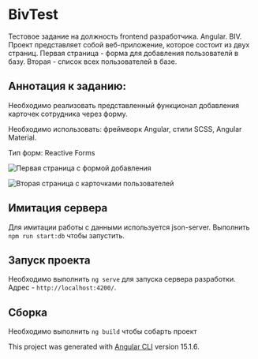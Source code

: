 # BivTest

Тестовое задание на должность frontend разработчика. Angular. BIV. Проект представляет собой веб-приложение, которое состоит из двух страниц. Первая страница - форма для добавления пользователй в базу. Вторая - список всех пользователей в базе.

## Аннотация к заданию:
Необходимо реализовать представленный функционал добавления карточек сотрудника через форму.

Необходимо использовать: 
фреймворк Angular,
стили SCSS,
Angular Material.


Тип форм: Reactive Forms

![Первая страница с формой добавления](https://user-images.githubusercontent.com/61786122/223230422-dd131599-b962-41c6-a240-7020128f7537.jpg)

![Вторая страница с карточками пользователей](https://user-images.githubusercontent.com/61786122/223230598-5479e843-ddea-4c7e-9dda-2e19913446df.jpg)


## Имитация сервера
Для имитации работы с данными используется json-server.
Выполнить `npm run start:db` чтобы запустить.


## Запуск проекта

Необходимо выполнить `ng serve` для запуска сервера разработки. Адрес - `http://localhost:4200/`.

## Сборка

Необходимо выполнить `ng build` чтобы собарть проект

This project was generated with [Angular CLI](https://github.com/angular/angular-cli) version 15.1.6.

